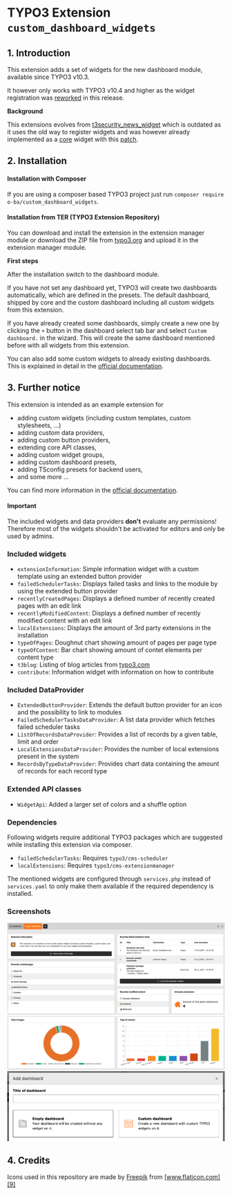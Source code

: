 # TYPO3 Extension ``custom_dashboard_widgets``

## 1. Introduction

This extension adds a set of widgets for the new dashboard module, available since TYPO3 v10.3.

It however only works with TYPO3 v10.4 and higher as the widget registration was [reworked][1] in this release.

**Background**

This extensions evolves from [t3security_news_widget][2] which is outdated as it uses the old way to register widgets
and was however already implemented as a [core][3] widget with this [patch][4].

## 2. Installation

#### Installation with Composer

If you are using a composer based TYPO3 project just run `composer require o-ba/custom_dashboard_widgets`.

#### Installation from TER (TYPO3 Extension Repository)

You can download and install the extension in the extension manager module or download the ZIP file from [typo3.org][5]
and upload it in the extension manager module.

**First steps**

After the installation switch to the dashboard module.

If you have not set any dashboard yet, TYPO3 will create two dashboards automatically, which are defined in the presets.
The default dashboard, shipped by core and the custom dashboard including all custom widgets from this extension.

If you have already created some dashboards, simply create a new one by clicking the ``+`` button in the dashboard
select tab bar and select ``Custom dashboard.`` in the wizard. This will create the same dashboard mentioned before with
all widgets from this extension.

You can also add some custom widgets to already existing dashboards. This is explained in detail in the
[official documentation][6].

## 3. Further notice

This extension is intended as an example extension for
- adding custom widgets (including custom templates, custom stylesheets, ...)
- adding custom data providers,
- adding custom button providers,
- extending core API classes,
- adding custom widget groups,
- adding custom dashboard presets,
- adding TSconfig presets for backend users,
- and some more ...

You can find more information in the [official documentation][6].

#### Important
The included widgets and data providers **don't** evaluate any permissions! Therefore most of the widgets shouldn't be
activated for editors and only be used by admins.

### Included widgets
- ``extensionInformation``: Simple information widget with a custom template using an extended button provider
- ``failedSchedulerTasks``: Displays failed tasks and links to the module by using the extended button provider
- ``recentlyCreatedPages``: Displays a defined number of recently created pages with an edit link
- ``recentlyModifiedContent``: Displays a defined number of recently modified content with an edit link
- ``localExtensions``: Displays the amount of 3rd party extensions in the installation
- ``typeOfPages``: Doughnut chart showing amount of pages per page type
- ``typeOfContent``: Bar chart showing amount of contet elements per content type
- ``t3blog``: Listing of blog articles from [typo3.com][7]
- ``contribute``: Information widget with information on how to contribute

### Included DataProvider
- ``ExtendedButtonProvider``: Extends the default button provider for an icon and the possibility to link to modules
- ``FailedSchedulerTasksDataProvider``: A list data provider which fetches failed scheduler tasks
- ``ListOfRecordsDataProvider``: Provides a list of records by a given table, limit and order
- ``LocalExtensionsDataProvider``: Provides the number of local extensions present in the system
- ``RecordsByTypeDataProvider``: Provides chart data containing the amount of records for each record type

### Extended API classes
- ``WidgetApi``: Added a larger set of colors and a shuffle option

### Dependencies
Following widgets require additional TYPO3 packages which are suggested while installing this extension via composer.

- ``failedSchedulerTasks``: Requires ``typo3/cms-scheduler``
- ``localExtensions``: Requires ``typo3/cms-extensionmanager``

The mentioned widgets are configured through ``services.php`` instead of ``services.yaml`` to only make them available
if the required dependency is installed.

### Screenshots

![Custom Dashboard 1](Documentation/Images/Screenshot-1.png?raw=true "Custom Dashboard 1")
![Custom Dashboard 2](Documentation/Images/Screenshot-2.png?raw=true "Custom Dashboard 2")
![Custom Dashboard Selection](Documentation/Images/Screenshot-3.png?raw=true "Custom Dashboard Selection")

## 4. Credits

Icons used in this repository are made by [Freepik][8] from [www.flaticon.com][9]

[1]: https://review.typo3.org/c/Packages/TYPO3.CMS/+/63563
[2]: https://github.com/o-ba/t3security_news_widget
[3]: https://github.com/TYPO3/TYPO3.CMS
[4]: https://review.typo3.org/c/Packages/TYPO3.CMS/+/63397
[5]: https://extensions.typo3.org/extension/custom_dashboard_widgets
[6]: https://docs.typo3.org/c/typo3/cms-dashboard/master/en-us/
[7]: https://typo3.com/blog
[8]: https://www.flaticon.com/authors/freepik
[9]: http://www.flaticon.com
